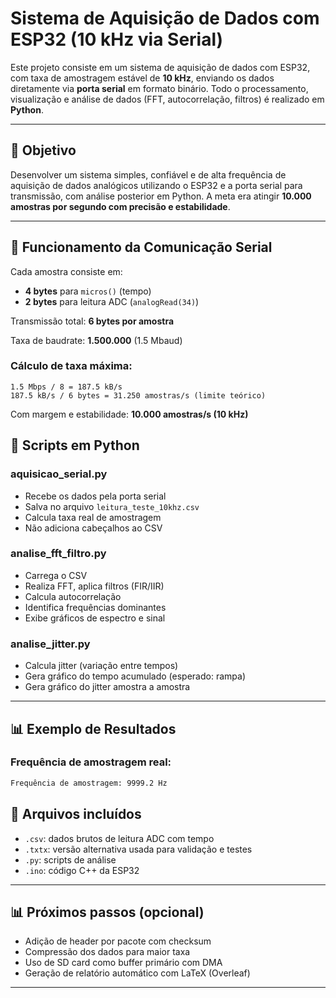 # Sistema de Aquisição de Dados com ESP32 (10 kHz via Serial)

Este projeto consiste em um sistema de aquisição de dados com ESP32, com taxa de amostragem estável de **10 kHz**, enviando os dados diretamente via **porta serial** em formato binário. Todo o processamento, visualização e análise de dados (FFT, autocorrelação, filtros) é realizado em **Python**.

---

## 🧠 Objetivo

Desenvolver um sistema simples, confiável e de alta frequência de aquisição de dados analógicos utilizando o ESP32 e a porta serial para transmissão, com análise posterior em Python. A meta era atingir **10.000 amostras por segundo com precisão e estabilidade**.

---


## 📡 Funcionamento da Comunicação Serial

Cada amostra consiste em:

- **4 bytes** para `micros()` (tempo)
- **2 bytes** para leitura ADC (`analogRead(34)`)

Transmissão total: **6 bytes por amostra**

Taxa de baudrate: **1.500.000** (1.5 Mbaud)

### Cálculo de taxa máxima:

```text
1.5 Mbps / 8 = 187.5 kB/s
187.5 kB/s / 6 bytes = 31.250 amostras/s (limite teórico)
```

Com margem e estabilidade: **10.000 amostras/s (10 kHz)**



## 🐍 Scripts em Python

### aquisicao\_serial.py

- Recebe os dados pela porta serial
- Salva no arquivo `leitura_teste_10khz.csv`
- Calcula taxa real de amostragem
- Não adiciona cabeçalhos ao CSV

### analise\_fft\_filtro.py

- Carrega o CSV
- Realiza FFT, aplica filtros (FIR/IIR)
- Calcula autocorrelação
- Identifica frequências dominantes
- Exibe gráficos de espectro e sinal

### analise\_jitter.py

- Calcula jitter (variação entre tempos)
- Gera gráfico do tempo acumulado (esperado: rampa)
- Gera gráfico do jitter amostra a amostra

---

## 📊 Exemplo de Resultados

### Frequência de amostragem real:

```bash
Frequência de amostragem: 9999.2 Hz
```



## 📀 Arquivos incluídos

- `.csv`: dados brutos de leitura ADC com tempo
- `.txtx`: versão alternativa usada para validação e testes
- `.py`: scripts de análise
- `.ino`: código C++ da ESP32

---

## 📊 Próximos passos (opcional)

- Adição de header por pacote com checksum
- Compressão dos dados para maior taxa
- Uso de SD card como buffer primário com DMA
- Geração de relatório automático com LaTeX (Overleaf)

---

